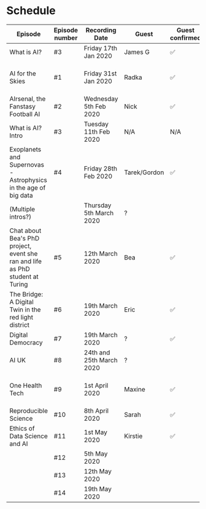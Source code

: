 Schedule
======

| Episode |Episode number| Recording Date | Guest | Guest confirmed | Room/Calendar booked | Lead Interviewer | 2nd Interviewer | Recorded| Edited| Release date |
|---|---|---|---|---|---|---|---|---|---|---|
|What is AI?|#3|Friday 17th Jan 2020 | James G| ✅|✅| N/A | N/A |✅|||
| AI for the Skies|#1| Friday 31st Jan 2020|Radka|✅|✅| Tarek | Ed |✅|✅|Week of 24th Feb 2020|
|AIrsenal, the Fanstasy Football AI|#2|Wednesday 5th Feb 2020| Nick|✅|✅| Ben | Effie |✅|||
|What is AI? Intro|#3|Tuesday 11th Feb 2020| N/A|N/A|✅| Ed| Effie |✅|||
| Exoplanets and Supernovas - Astrophysics in the age of big data |#4|Friday 28th Feb 2020 |Tarek/Gordon| ✅| ✅|Ed| Effie||||
| (Multiple intros?)|| Thursday 5th March 2020| ?|  | ✅| Ed | Effie ||||
|Chat about Bea's PhD project, event she ran and life as PhD student at Turing|#5|12th March 2020|Bea|✅|✅|Ed|Tarek||||
|The Bridge: A Digital Twin in the red light district|#6|19th March 2020|Eric|✅|✅|Ed|Ben (TBC)||||
| Digital Democracy | #7 | 19th March 2020| ?| ✅ | ✅| Ed | Effie ||||
| AI UK |#8| 24th and 25th March 2020 | ? | | | Ed|?||||
|One Health Tech|#9|1st April 2020|Maxine|✅|✅|Ed|Effie (TBC) may be combined with AI UK||||
|Reproducible Science|#10|8th April 2020|Sarah|✅|✅|Tarek|Ed||||
|Ethics of Data Science and AI|#11|1st May 2020|Kirstie|✅|✅|Ed|Ben (TBC)||||
||#12|5th May 2020|||✅||||||
||#13|12th May 2020|||✅||||||
||#14|19th May 2020|||✅||||||
